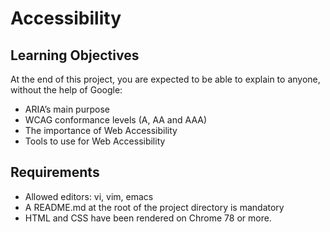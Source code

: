 # Accessibility

## Learning Objectives

At the end of this project, you are expected to be able to explain to anyone, without the help of Google:

- ARIA’s main purpose
- WCAG conformance levels (A, AA and AAA)
- The importance of Web Accessibility
- Tools to use for Web Accessibility

## Requirements

- Allowed editors: vi, vim, emacs
- A README.md at the root of the project directory is mandatory
- HTML and CSS have been rendered on Chrome 78 or more.
